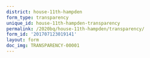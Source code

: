 ```yaml
---
district: house-11th-hampden
form_type: transparency
unique_id: house-11th-hampden-transparency
permalink: /2020bq/house-11th-hampden/transparency/
form_id: '201707123019141'
layout: form
doc_img: TRANSPARENCY-00001
---
```

